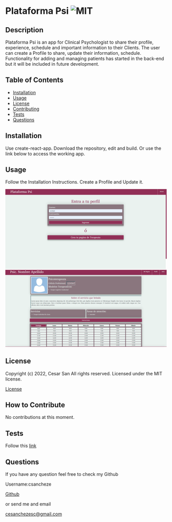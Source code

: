# Plataforma Psi ![MIT](https://img.shields.io/badge/license-MIT-blue)

  ## Description
  
  
Plataforma Psi is an app for Clinical Psychologist to share their profile, experience, schedule and important information to their Clients. The user can create a Profile to share, update their information, schedule. Functionality for adding and managing patients has started in the back-end but it will be included in future development.

  
  ## Table of Contents
  
  - [Installation](#installation)
  - [Usage](#usage)
  - [License](#license)
  - [Contributing](#license)
  - [Tests](#license)
  - [Questions](#license)
  
  ## Installation
  
  
Use create-react-app. Download the repository, edit and build. Or use the link below to access the working app.

  
  ## Usage
  
  
Follow the Installation Instructions. Create a Profile and Update it.

  
  
![Plataforma Psi webpage working as expected](screenshot1.png)
![Plataforma Psi Profile webpage working as expected](screenshot2.png)
  
  ## License
  
  
Copyright (c) 2022, Cesar San All rights reserved.
Licensed under the MIT license. 

  
  
[License](./MIT_license.txt)

  
  ## How to Contribute
  
  
No contributions at this moment.

  
  ## Tests
  
  
Follow this [link](https://plataforma-psi.herokuapp.com/)

  
  ## Questions
  
  If you have any question feel free to check my Github 
  
Username:csancheze
  
[Github](https://github.com/csancheze)

  or send me and email
  
<cesanchezesc@gmail.com>

